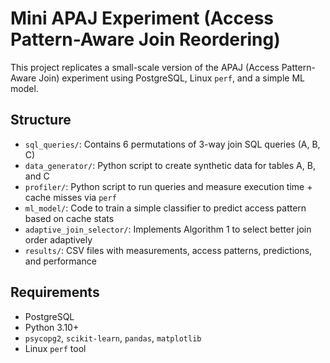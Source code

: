 
# Mini APAJ Experiment (Access Pattern-Aware Join Reordering)

This project replicates a small-scale version of the APAJ (Access Pattern-Aware Join) experiment using PostgreSQL, Linux `perf`, and a simple ML model.

## Structure

- `sql_queries/`: Contains 6 permutations of 3-way join SQL queries (A, B, C)
- `data_generator/`: Python script to create synthetic data for tables A, B, and C
- `profiler/`: Python script to run queries and measure execution time + cache misses via `perf`
- `ml_model/`: Code to train a simple classifier to predict access pattern based on cache stats
- `adaptive_join_selector/`: Implements Algorithm 1 to select better join order adaptively
- `results/`: CSV files with measurements, access patterns, predictions, and performance

## Requirements

- PostgreSQL
- Python 3.10+
- `psycopg2`, `scikit-learn`, `pandas`, `matplotlib`
- Linux `perf` tool
